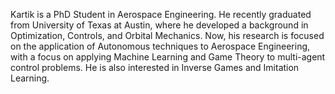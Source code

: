 Kartik is a PhD Student in Aerospace Engineering. He recently graduated from University of Texas at Austin, where he developed a background in Optimization, Controls, and Orbital Mechanics. Now, his research is focused on the application of Autonomous techniques to Aerospace Engineering, with a focus on applying Machine Learning and Game Theory to multi-agent control problems. He is also interested in Inverse Games and Imitation Learning.